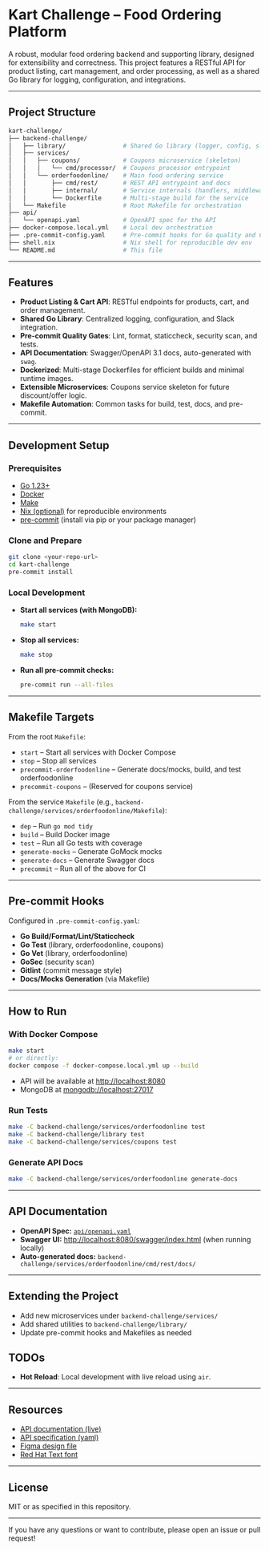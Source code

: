 # Kart Challenge – Food Ordering Platform

A robust, modular food ordering backend and supporting library, designed for extensibility and correctness. This project features a RESTful API for product listing, cart management, and order processing, as well as a shared Go library for logging, configuration, and integrations.

---

## Project Structure

```bash
kart-challenge/
├── backend-challenge/
│   ├── library/                # Shared Go library (logger, config, slack, etc.)
│   ├── services/
│   │   ├── coupons/            # Coupons microservice (skeleton)
│   │   │   └── cmd/processor/  # Coupons processor entrypoint
│   │   └── orderfoodonline/    # Main food ordering service
│   │       ├── cmd/rest/       # REST API entrypoint and docs
│   │       ├── internal/       # Service internals (handlers, middlewares, routes, etc.)
│   │       └── Dockerfile      # Multi-stage build for the service
│   └── Makefile                # Root Makefile for orchestration
├── api/
│   └── openapi.yaml            # OpenAPI spec for the API
├── docker-compose.local.yml    # Local dev orchestration
├── .pre-commit-config.yaml     # Pre-commit hooks for Go quality and CI
├── shell.nix                   # Nix shell for reproducible dev env
└── README.md                   # This file
```

---

## Features

- **Product Listing & Cart API**: RESTful endpoints for products, cart, and order management.
- **Shared Go Library**: Centralized logging, configuration, and Slack integration.
- **Pre-commit Quality Gates**: Lint, format, staticcheck, security scan, and tests.
- **API Documentation**: Swagger/OpenAPI 3.1 docs, auto-generated with `swag`.
- **Dockerized**: Multi-stage Dockerfiles for efficient builds and minimal runtime images.
- **Extensible Microservices**: Coupons service skeleton for future discount/offer logic.
- **Makefile Automation**: Common tasks for build, test, docs, and pre-commit.

---

## Development Setup

### Prerequisites

- [Go 1.23+](https://go.dev/)
- [Docker](https://www.docker.com/)
- [Make](https://www.gnu.org/software/make/)
- [Nix (optional)](https://nixos.org/) for reproducible environments
- [pre-commit](https://pre-commit.com/) (install via pip or your package manager)

### Clone and Prepare

```sh
git clone <your-repo-url>
cd kart-challenge
pre-commit install
```

### Local Development

- **Start all services (with MongoDB):**
  
  ```sh
  make start
  ```

- **Stop all services:**
  
  ```sh
  make stop
  ```

- **Run all pre-commit checks:**
  
  ```sh
  pre-commit run --all-files
  ```

---

## Makefile Targets

From the root `Makefile`:

- `start` – Start all services with Docker Compose
- `stop` – Stop all services
- `precommit-orderfoodonline` – Generate docs/mocks, build, and test orderfoodonline
- `precommit-coupons` – (Reserved for coupons service)

From the service `Makefile` (e.g., `backend-challenge/services/orderfoodonline/Makefile`):

- `dep` – Run `go mod tidy`
- `build` – Build Docker image
- `test` – Run all Go tests with coverage
- `generate-mocks` – Generate GoMock mocks
- `generate-docs` – Generate Swagger docs
- `precommit` – Run all of the above for CI

---

## Pre-commit Hooks

Configured in `.pre-commit-config.yaml`:

- **Go Build/Format/Lint/Staticcheck**
- **Go Test** (library, orderfoodonline, coupons)
- **Go Vet** (library, orderfoodonline)
- **GoSec** (security scan)
- **Gitlint** (commit message style)
- **Docs/Mocks Generation** (via Makefile)

---

## How to Run

### With Docker Compose

```sh
make start
# or directly:
docker compose -f docker-compose.local.yml up --build
```

- API will be available at [http://localhost:8080](http://localhost:8080)
- MongoDB at [mongodb://localhost:27017](mongodb://localhost:27017)

### Run Tests

```sh
make -C backend-challenge/services/orderfoodonline test
make -C backend-challenge/library test
make -C backend-challenge/services/coupons test
```

### Generate API Docs

```sh
make -C backend-challenge/services/orderfoodonline generate-docs
```

---

## API Documentation

- **OpenAPI Spec:** [`api/openapi.yaml`](api/openapi.yaml)
- **Swagger UI:** [http://localhost:8080/swagger/index.html](http://localhost:8080/swagger/index.html) (when running locally)
- **Auto-generated docs:** `backend-challenge/services/orderfoodonline/cmd/rest/docs/`

---

## Extending the Project

- Add new microservices under `backend-challenge/services/`
- Add shared utilities to `backend-challenge/library/`
- Update pre-commit hooks and Makefiles as needed

## TODOs

- **Hot Reload**: Local development with live reload using `air`.
  
---

## Resources

- [API documentation (live)](https://orderfoodonline.deno.dev/public/openapi.html)
- [API specification (yaml)](https://orderfoodonline.deno.dev/public/openapi.yaml)
- [Figma design file](./design.fig)
- [Red Hat Text font](https://fonts.google.com/specimen/Red+Hat+Text)

---

## License

MIT or as specified in this repository.

---

If you have any questions or want to contribute, please open an issue or pull request!

